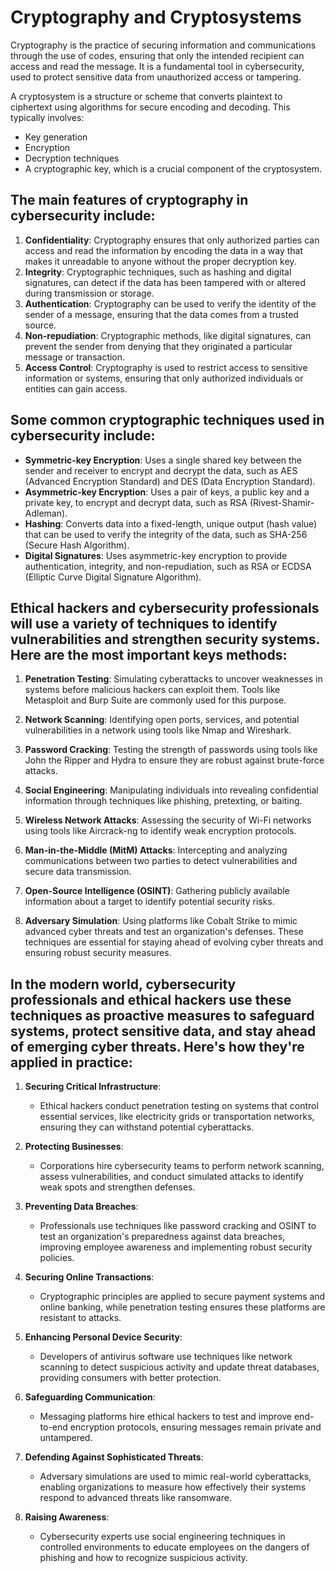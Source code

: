 **Cryptography and Cryptosystems**
=====================================

Cryptography is the practice of securing information and communications through the use of codes, ensuring that only the intended recipient can access and read the message. It is a fundamental tool in cybersecurity, used to protect sensitive data from unauthorized access or tampering.

A cryptosystem is a structure or scheme that converts plaintext to ciphertext using algorithms for secure encoding and decoding. This typically involves:

*   Key generation
*   Encryption
*   Decryption techniques
*   A cryptographic key, which is a crucial component of the cryptosystem.

The main features of cryptography in cybersecurity include:
---------------------------------------------------------------
1. **Confidentiality**: Cryptography ensures that only authorized parties can access and read the information by encoding the data in a way that makes it unreadable to anyone without the proper decryption key.
2. **Integrity**: Cryptographic techniques, such as hashing and digital signatures, can detect if the data has been tampered with or altered during transmission or storage.
3. **Authentication**: Cryptography can be used to verify the identity of the sender of a message, ensuring that the data comes from a trusted source.
4. **Non-repudiation**: Cryptographic methods, like digital signatures, can prevent the sender from denying that they originated a particular message or transaction.
5. **Access Control**: Cryptography is used to restrict access to sensitive information or systems, ensuring that only authorized individuals or entities can gain access.

**Some common cryptographic techniques used in cybersecurity include:**
-----------------------------------------------------------------------
- **Symmetric-key Encryption**: Uses a single shared key between the sender and receiver to encrypt and decrypt the data, such as AES (Advanced Encryption Standard) and DES (Data Encryption Standard).
- **Asymmetric-key Encryption**: Uses a pair of keys, a public key and a private key, to encrypt and decrypt data, such as RSA (Rivest-Shamir-Adleman).
- **Hashing**: Converts data into a fixed-length, unique output (hash value) that can be used to verify the integrity of the data, such as SHA-256 (Secure Hash Algorithm).
- **Digital Signatures**: Uses asymmetric-key encryption to provide authentication, integrity, and non-repudiation, such as RSA or ECDSA (Elliptic Curve Digital Signature Algorithm).

**Ethical hackers and cybersecurity professionals will use a variety of techniques to identify vulnerabilities and strengthen security systems. Here are the most important keys methods:**
-----------------------------------------------------------------------
1. **Penetration Testing**: Simulating cyberattacks to uncover weaknesses in systems before malicious hackers can exploit them. Tools like Metasploit and Burp Suite are commonly used for this purpose.

2. **Network Scanning**: Identifying open ports, services, and potential vulnerabilities in a network using tools like Nmap and Wireshark.

3. **Password Cracking**: Testing the strength of passwords using tools like John the Ripper and Hydra to ensure they are robust against brute-force attacks.

4. **Social Engineering**: Manipulating individuals into revealing confidential information through techniques like phishing, pretexting, or baiting.

5. **Wireless Network Attacks**: Assessing the security of Wi-Fi networks using tools like Aircrack-ng to identify weak encryption protocols.

6. **Man-in-the-Middle (MitM) Attacks**: Intercepting and analyzing communications between two parties to detect vulnerabilities and secure data transmission.

7. **Open-Source Intelligence (OSINT)**: Gathering publicly available information about a target to identify potential security risks.

8. **Adversary Simulation**: Using platforms like Cobalt Strike to mimic advanced cyber threats and test an organization's defenses.
These techniques are essential for staying ahead of evolving cyber threats and ensuring robust security measures.

In the modern world, cybersecurity professionals and ethical hackers use these techniques as proactive measures to safeguard systems, protect sensitive data, and stay ahead of emerging cyber threats. Here's how they're applied in practice:
------------------------------------------------------------------------

1. **Securing Critical Infrastructure**:
   - Ethical hackers conduct penetration testing on systems that control essential services, like electricity grids or transportation networks, ensuring they can withstand potential cyberattacks.

2. **Protecting Businesses**:
   - Corporations hire cybersecurity teams to perform network scanning, assess vulnerabilities, and conduct simulated attacks to identify weak spots and strengthen defenses.

3. **Preventing Data Breaches**:
   - Professionals use techniques like password cracking and OSINT to test an organization's preparedness against data breaches, improving employee awareness and implementing robust security policies.

4. **Securing Online Transactions**:
   - Cryptographic principles are applied to secure payment systems and online banking, while penetration testing ensures these platforms are resistant to attacks.

5. **Enhancing Personal Device Security**:
   - Developers of antivirus software use techniques like network scanning to detect suspicious activity and update threat databases, providing consumers with better protection.

6. **Safeguarding Communication**:
   - Messaging platforms hire ethical hackers to test and improve end-to-end encryption protocols, ensuring messages remain private and untampered.

7. **Defending Against Sophisticated Threats**:
   - Adversary simulations are used to mimic real-world cyberattacks, enabling organizations to measure how effectively their systems respond to advanced threats like ransomware.

8. **Raising Awareness**:
   - Cybersecurity experts use social engineering techniques in controlled environments to educate employees on the dangers of phishing and how to recognize suspicious activity.

